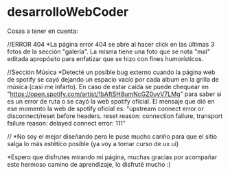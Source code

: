 # desarrolloWebCoder

Cosas a tener en cuenta:

//ERROR 404
*La página error 404 se abre al hacer click en las últimas 3 fotos de la sección "galería". La misma tiene una foto que se nota "mal" editada apropósito para enfatizar que se hizo con fines humorísticos.


//Sección Música
*Detecté un posible bug externo cuando la página web de spotify se cayó dejando un espacio vacío por cada album en la grilla de música (casi me infarto).
En caso de estar caída se puede chequear en "https://open.spotify.com/artist/1bAftSH8umNcGZ0uyV7LMg" para saber si es un error de ruta o se cayó la web spotify oficial.
El mensaje que dió en ese momento la web de spotify oficial es: 
"upstream connect error or disconnect/reset before headers. reset reason: connection failure, transport failure reason: delayed connect error: 111"


//
*No soy el mejor diseñando pero le puse mucho cariño para que el sitio salga lo más estético posible (ya voy a tomar curso de ux ui)

*Espero que disfrutes mirando mi página, muchas gracias por acompañar este hermoso camino de aprendizaje, lo disfruté mucho :)

